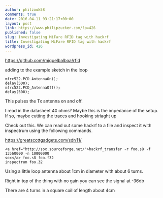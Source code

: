 ```yaml
---
author: philzook58
comments: true
date: 2016-04-11 03:21:17+00:00
layout: post
link: https://www.philipzucker.com/?p=426
published: false
slug: Investigating MiFare RFID tag with hackrf
title: Investigating MiFare RFID tag with hackrf
wordpress_id: 426
---
```


https://github.com/miguelbalboa/rfid

adding to the example sketch in the loop

    
    mfrc522.PCD_AntennaOn();
    delay(500);
    mfrc522.PCD_AntennaOff();
    delay(500);


This pulses the Tx antenna on and off.

I read in the datasheet 40 ohms? Maybe this is the impedance of the setup. If so, maybe cutting the traces and hooking striaght up





Check out this. We can read out some hackrf to a file and inspect it with inspectrum using the following commands.

https://greatscottgadgets.com/sdr/11/

    
    <a href="http://sox.sourceforge.net/">hackrf_transfer -r foo.s8 -f 13560000 -n 10000000
    sox</a> foo.s8 foo.f32
    inspectrum foo.32






Using a little loop antenna about 1cm in diameter with about 6 turns.

Right in top of the thing with no gain you can see the signal at -36db

There are 4 turns in a square coil of length about 4cm






